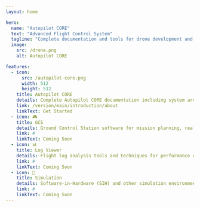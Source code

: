 ```yaml
---
layout: home

hero:
  name: "Autopilot CORE"
  text: "Advanced Flight Control System"
  tagline: "Complete documentation and tools for drone development and analysis"
  image:
    src: /drone.png
    alt: Autopilot CORE

features:
  - icon:
      src: /autopilot-core.png
      width: 512
      height: 512
    title: Autopilot CORE
    details: Complete Autopilot CORE documentation including system architecture, modules, MAVLink protocol, and safety systems
    link: /version/main/introduction/about
    linkText: Get Started
  - icon: 🎮
    title: GCS
    details: Ground Control Station software for mission planning, real-time monitoring, and vehicle configuration
    link: #
    linkText: Coming Soon
  - icon: 📊
    title: Log Viewer
    details: Flight log analysis tools and techniques for performance evaluation and troubleshooting
    link: #
    linkText: Coming Soon
  - icon: 🎯
    title: Simulation
    details: Software-in-Hardware (SIH) and other simulation environments for testing and development
    link: #
    linkText: Coming Soon
---
```

